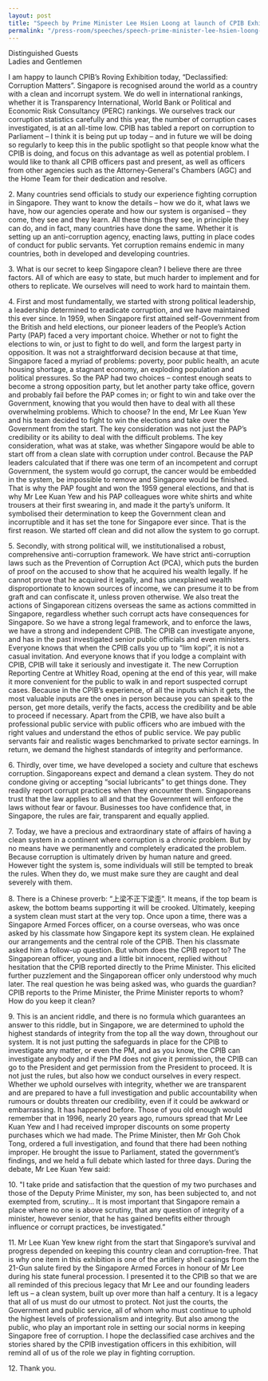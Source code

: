 ```yaml
---
layout: post
title: "Speech by Prime Minister Lee Hsien Loong at launch of CPIB Exhibition Declassified: Corruption Matters"
permalink: "/press-room/speeches/speech-prime-minister-lee-hsien-loong-launch-cpib-exhibition-declassified"
---
```

<p>Distinguished Guests<br />Ladies and Gentlemen</p>

I am happy to launch CPIB’s Roving Exhibition today, “Declassified: Corruption Matters”. Singapore is recognised around the world as a country with a clean and incorrupt system. We do well in international rankings, whether it is Transparency International, World Bank or Political and Economic Risk Consultancy (PERC) rankings. We ourselves track our corruption statistics carefully and this year, the number of corruption cases investigated, is at an all-time low. CPIB has tabled a report on corruption to Parliament – I think it is being put up today – and in future we will be doing so regularly to keep this in the public spotlight so that people know what the CPIB is doing, and focus on this advantage as well as potential problem. I would like to thank all CPIB officers past and present, as well as officers from other agencies such as the Attorney-General's Chambers (AGC) and the Home Team for their dedication and resolve.

2\.        Many countries send officials to study our experience fighting corruption in Singapore. They want to know the details – how we do it, what laws we have, how our agencies operate and how our system is organised – they come, they see and they learn. All these things they see, in principle they can do, and in fact, many countries have done the same. Whether it is setting up an anti-corruption agency, enacting laws, putting in place codes of conduct for public servants. Yet corruption remains endemic in many countries, both in developed and developing countries.

3\.        What is our secret to keep Singapore clean? I believe there are three factors. All of which are easy to state, but much harder to implement and for others to replicate. We ourselves will need to work hard to maintain them.

4\.        First and most fundamentally, we started with strong political leadership, a leadership determined to eradicate corruption, and we have maintained this ever since. In 1959, when Singapore first attained self-Government from the British and held elections, our pioneer leaders of the People’s Action Party (PAP) faced a very important choice. Whether or not to fight the elections to win, or just to fight to do well, and form the largest party in opposition. It was not a straightforward decision because at that time, Singapore faced a myriad of problems: poverty, poor public health, an acute housing shortage, a stagnant economy, an exploding population and political pressures. So the PAP had two choices – contest enough seats to become a strong opposition party, but let another party take office, govern and probably fail before the PAP comes in; or fight to win and take over the Government, knowing that you would then have to deal with all these overwhelming problems. Which to choose? In the end, Mr Lee Kuan Yew and his team decided to fight to win the elections and take over the Government from the start. The key consideration was not just the PAP’s credibility or its ability to deal with the difficult problems. The key consideration, what was at stake, was whether Singapore would be able to start off from a clean slate with corruption under control. Because the PAP leaders calculated that if there was one term of an incompetent and corrupt Government, the system would go corrupt, the cancer would be embedded in the system, be impossible to remove and Singapore would be finished. That is why the PAP fought and won the 1959 general elections, and that is why Mr Lee Kuan Yew and his PAP colleagues wore white shirts and white trousers at their first swearing in, and made it the party’s uniform. It symbolised their determination to keep the Government clean and incorruptible and it has set the tone for Singapore ever since. That is the first reason. We started off clean and did not allow the system to go corrupt.

5\.        Secondly, with strong political will, we institutionalised a robust, comprehensive anti-corruption framework. We have strict anti-corruption laws such as the Prevention of Corruption Act (PCA), which puts the burden of proof on the accused to show that he acquired his wealth legally. If he cannot prove that he acquired it legally, and has unexplained wealth disproportionate to known sources of income, we can presume it to be from graft and can confiscate it, unless proven otherwise. We also treat the actions of Singaporean citizens overseas the same as actions committed in Singapore, regardless whether such corrupt acts have consequences for Singapore. So we have a strong legal framework, and to enforce the laws, we have a strong and independent CPIB. The CPIB can investigate anyone, and has in the past investigated senior public officials and even ministers. Everyone knows that when the CPIB calls you up to “lim kopi”, it is not a casual invitation. And everyone knows that if you lodge a complaint with CPIB, CPIB will take it seriously and investigate it. The new Corruption Reporting Centre at Whitley Road, opening at the end of this year, will make it more convenient for the public to walk in and report suspected corrupt cases. Because in the CPIB’s experience, of all the inputs which it gets, the most valuable inputs are the ones in person because you can speak to the person, get more details, verify the facts, access the credibility and be able to proceed if necessary. Apart from the CPIB, we have also built a professional public service with public officers who are imbued with the right values and understand the ethos of public service. We pay public servants fair and realistic wages benchmarked to private sector earnings. In return, we demand the highest standards of integrity and performance.

6\.        Thirdly, over time, we have developed a society and culture that eschews corruption. Singaporeans expect and demand a clean system. They do not condone giving or accepting “social lubricants” to get things done. They readily report corrupt practices when they encounter them. Singaporeans trust that the law applies to all and that the Government will enforce the laws without fear or favour. Businesses too have confidence that, in Singapore, the rules are fair, transparent and equally applied.

7\.        Today, we have a precious and extraordinary state of affairs of having a clean system in a continent where corruption is a chronic problem. But by no means have we permanently and completely eradicated the problem. Because corruption is ultimately driven by human nature and greed. However tight the system is, some individuals will still be tempted to break the rules. When they do, we must make sure they are caught and deal severely with them.

8\.        There is a Chinese proverb: “上梁不正下梁歪”. It means, if the top beam is askew, the bottom beams supporting it will be crooked. Ultimately, keeping a system clean must start at the very top. Once upon a time, there was a Singapore Armed Forces officer, on a course overseas, who was once asked by his classmate how Singapore kept its system clean. He explained our arrangements and the central role of the CPIB.  Then his classmate asked him a follow-up question. But whom does the CPIB report to? The Singaporean officer, young and a little bit innocent, replied without hesitation that the CPIB reported directly to the Prime Minister. This elicited further puzzlement and the Singaporean officer only understood why much later. The real question he was being asked was, who guards the guardian? CPIB reports to the Prime Minister, the Prime Minister reports to whom? How do you keep it clean?

9\.        This is an ancient riddle, and there is no formula which guarantees an answer to this riddle, but in Singapore, we are determined to uphold the highest standards of integrity from the top all the way down, throughout our system. It is not just putting the safeguards in place for the CPIB to investigate any matter, or even the PM, and as you know, the CPIB can investigate anybody and if the PM does not give it permission, the CPIB can go to the President and get permission from the President to proceed. It is not just the rules, but also how we conduct ourselves in every respect. Whether we uphold ourselves with integrity, whether we are transparent and are prepared to have a full investigation and public accountability when rumours or doubts threaten our credibility, even if it could be awkward or embarrassing. It has happened before. Those of you old enough would remember that in 1996, nearly 20 years ago, rumours spread that Mr Lee Kuan Yew and I had received improper discounts on some property purchases which we had made. The Prime Minister, then Mr Goh Chok Tong, ordered a full investigation, and found that there had been nothing improper. He brought the issue to Parliament, stated the government’s findings, and we held a full debate which lasted for three days. During the debate, Mr Lee Kuan Yew said:

10\.      "I take pride and satisfaction that the question of my two purchases and those of the Deputy Prime Minister, my son, has been subjected to, and not exempted from, scrutiny… It is most important that Singapore remain a place where no one is above scrutiny, that any question of integrity of a minister, however senior, that he has gained benefits either through influence or corrupt practices, be investigated.”

11\.      Mr Lee Kuan Yew knew right from the start that Singapore’s survival and progress depended on keeping this country clean and corruption-free. That is why one item in this exhibition is one of the artillery shell casings from the 21-Gun salute fired by the Singapore Armed Forces in honour of Mr Lee during his state funeral procession. I presented it to the CPIB so that we are all reminded of this precious legacy that Mr Lee and our founding leaders left us – a clean system, built up over more than half a century. It is a legacy that all of us must do our utmost to protect. Not just the courts, the Government and public service, all of whom who must continue to uphold the highest levels of professionalism and integrity. But also among the public, who play an important role in setting our social norms in keeping Singapore free of corruption. I hope the declassified case archives and the stories shared by the CPIB investigation officers in this exhibition, will remind all of us of the role we play in fighting corruption.

12\.      Thank you.
